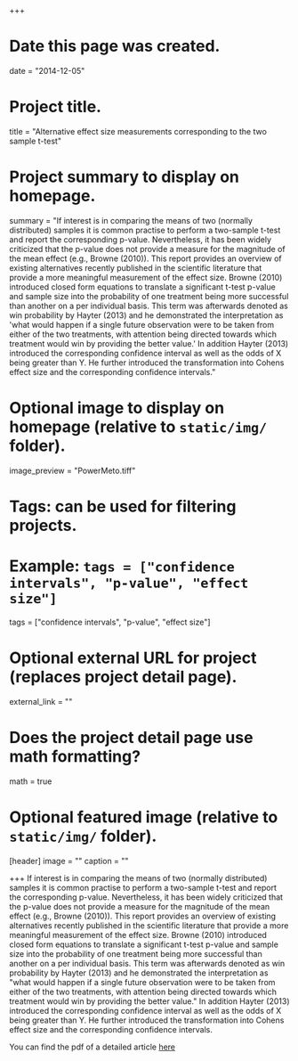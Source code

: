 +++
# Date this page was created.
date = "2014-12-05"

# Project title.
title = "Alternative effect size measurements corresponding to the two sample t-test"

# Project summary to display on homepage.
summary = "If interest is in comparing the means of two (normally distributed) samples it is common practise to perform a two-sample t-test and report the corresponding p-value. Nevertheless, it has been widely criticized that the p-value does not provide a measure for the magnitude of the mean effect (e.g., Browne (2010)). This report provides an overview of existing alternatives recently published in the scientific literature that provide a more meaningful measurement of the effect size. Browne (2010) introduced closed form equations to translate a significant t-test p-value and sample size into the probability of one treatment being more successful than another on a per individual basis. This term was afterwards denoted as win probability by Hayter (2013) and he demonstrated the interpretation as 'what would happen if a single future observation were to be taken from either of the two treatments, with attention being directed towards which treatment would win by providing the better value.' In addition Hayter (2013) introduced the corresponding confidence interval as well as the odds of X being greater than Y. He further introduced the transformation into Cohens effect size and the corresponding confidence intervals."

# Optional image to display on homepage (relative to `static/img/` folder).
image_preview = "PowerMeto.tiff"

# Tags: can be used for filtering projects.
# Example: `tags = ["confidence intervals", "p-value", "effect size"]`
tags = ["confidence intervals", "p-value", "effect size"]

# Optional external URL for project (replaces project detail page).
external_link = ""

# Does the project detail page use math formatting?
math = true

# Optional featured image (relative to `static/img/` folder).
[header]
image = ""
caption = ""

+++
If interest is in comparing the means of two (normally distributed) samples it is common practise to perform a two-sample t-test and report the corresponding p-value. Nevertheless, it has been widely criticized that the p-value does not provide a measure for the magnitude of the mean effect (e.g., Browne (2010)). This report provides an overview of existing alternatives recently published in the scientific literature that provide a more meaningful measurement of the effect size. Browne (2010) introduced closed form equations to translate a significant t-test p-value and sample size into the probability of one treatment being more successful than another on a per individual basis. This term was afterwards denoted as win probability by Hayter (2013) and he demonstrated the interpretation as "what would happen if a single future observation were to be taken from either of the two treatments, with attention being directed towards which treatment would win by providing the better value." In addition Hayter (2013) introduced the corresponding confidence interval as well as the odds of X being greater than Y. He further introduced the transformation into Cohens effect size and the corresponding confidence intervals.

You can find the pdf of a detailed article [here](/files/pdf/effect_size.pdf)